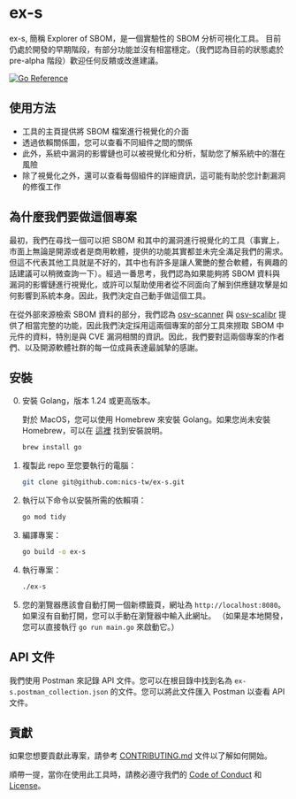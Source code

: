 # ex-s

ex-s, 簡稱 Explorer of SBOM，是一個實驗性的 SBOM 分析可視化工具。
目前仍處於開發的早期階段，有部分功能並沒有相當穩定。（我們認為目前的狀態處於 pre-alpha 階段）歡迎任何反饋或改進建議。

[![Go Reference](https://pkg.go.dev/badge/github.com/nics-tw/ex-s.svg)](https://pkg.go.dev/github.com/nics-tw/ex-s)

## 使用方法

- 工具的主頁提供將 SBOM 檔案進行視覺化的介面
- 透過依賴關係圖，您可以查看不同組件之間的關係
- 此外，系統中漏洞的影響鏈也可以被視覺化和分析，幫助您了解系統中的潛在風險
- 除了視覺化之外，還可以查看每個組件的詳細資訊，這可能有助於您計劃漏洞的修復工作

## 為什麼我們要做這個專案

最初，我們在尋找一個可以把 SBOM 和其中的漏洞進行視覺化的工具（事實上，市面上無論是開源或者是商用軟體，提供的功能其實都並未完全滿足我們的需求。但這不代表其他工具就是不好的，其中也有許多是讓人驚艷的整合軟體，有興趣的話建議可以稍微查詢一下）。經過一番思考，我們認為如果能夠將 SBOM 資料與漏洞的影響鏈進行視覺化，或許可以幫助使用者從不同面向了解到供應鏈攻擊是如何影響到系統本身。因此，我們決定自己動手做這個工具。

在從外部來源檢索 SBOM 資料的部分，我們認為 [osv-scanner](https://github.com/google/osv-scanner) 與 [osv-scalibr](https://github.com/google/osv-scalibr) 提供了相當完整的功能，因此我們決定採用這兩個專案的部分工具來撈取 SBOM 中元件的資料，特別是與 CVE 漏洞相關的資訊。因此，我們要對這兩個專案的作者們、以及開源軟體社群的每一位成員表達最誠摯的感謝。

## 安裝
0. 安裝 Golang，版本 1.24 或更高版本。

   對於 MacOS，您可以使用 Homebrew 來安裝 Golang。如果您尚未安裝 Homebrew，可以在 [這裡](https://brew.sh/) 找到安裝說明。
   ```bash
   brew install go
   ```
1. 複製此 repo 至您要執行的電腦：
   ```bash
   git clone git@github.com:nics-tw/ex-s.git
   ```
2. 執行以下命令以安裝所需的依賴項：
   ```bash
   go mod tidy
   ```
3. 編譯專案：
   ```bash
   go build -o ex-s
   ```
4. 執行專案：
   ```bash
   ./ex-s
   ```
5. 您的瀏覽器應該會自動打開一個新標籤頁，網址為 `http://localhost:8080`。如果沒有自動打開，您可以手動在瀏覽器中輸入此網址。
   （如果是本地開發，您可以直接執行 `go run main.go` 來啟動它。）

## API 文件
我們使用 Postman 來記錄 API 文件。您可以在根目錄中找到名為 `ex-s.postman_collection.json` 的文件。您可以將此文件匯入 Postman 以查看 API 文件。

## 貢獻
如果您想要貢獻此專案，請參考 [CONTRIBUTING.md](CONTRIBUTING.md) 文件以了解如何開始。

順帶一提，當你在使用此工具時，請務必遵守我們的 [Code of Conduct](CODE_OF_CONDUCT.md) 和 [License](LICENSE)。
   
